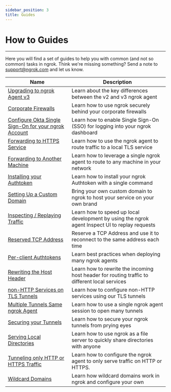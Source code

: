 ```yaml
---
sidebar_position: 3
title: Guides
---
```


# How to Guides
------------

Here you will find a set of guides to help you with common (and not so common) tasks in ngrok. Think we're missing something? Send a note to [support@ngrok.com](mailto:support@ngrok.com) and let us know.


| Name        | Description |
| ----------- | ----------- |
| [Upgrading to ngrok Agent v3](/guides/upgrade-v2-v3) | Learn about the key differences between the v2 and v3 ngrok agent |
| [Corporate Firewalls](/guides/running-behind-firewalls) | Learn how to use ngrok securely behind your corporate firewalls |
| [Configure Okta Single Sign-On for your ngrok Account](/guides/dashboard-sso-okta-setup) | Learn how to enable Single Sign-On (SSO) for logging into your ngrok dashboard |
| [Forwarding to HTTPS Service](/secure-tunnels#http-tunnels-local-https) | Learn how to use the ngrok agent to route traffic to a local TLS service |
| [Forwarding to Another Machine](/secure-tunnels#non-local) | Learn how to leverage a single ngrok agent to route to any machine in your network |
| [Installing your Authtoken](/secure-tunnels#tunnel-authtokens) | Learn how to install your ngrok Authtoken with a single command |
| [Setting Up a Custom Domain](/guides/how-to-set-up-a-custom-domain) | Bring your own custom domain to ngrok to host your service on your own brand |
| [Inspecting / Replaying Traffic](/secure-tunnels#inspecting-requests) | Learn how to speed up local development by using the ngrok agent Inspect UI to replay requests |
| [Reserved TCP Address](/secure-tunnels#tcp-remote-addr) | Reserve a TCP Address and use it to reconnect to the same address each time |
| [Per-client Authtokens](/secure-tunnels#authtoken-per-agent) | Learn best practices when deploying many ngrok agents |
| [Rewriting the Host Header](/secure-tunnels#http-tunnels-host-header) | Learn how to rewrite the incoming host header for routing traffic to different local services |
| [non-HTTP Services on TLS Tunnels](/secure-tunnels#tls-agnostic) | Learn how to configure non-HTTP services using our TLS tunnels |
[Multiple Tunnels Same ngrok Agent](/ngrok-agent/config#config-ngrok-tunnel-definitions) | Learn how to use a single ngrok agent session to open many tunnels |
| [Securing your Tunnels](/guides/securing-your-tunnels) | Learn how to secure your ngrok tunnels from prying eyes |
| [Serving Local Directories](/secure-tunnels#http-tunnels-file-urls) | Learn how to use ngrok as a file server to quickly share directories with anyone |
| [Tunneling only HTTP or HTTPS Traffic](/secure-tunnels#http-tunnels-schemes) | Learn how to configure the ngrok agent to only serve traffic on HTTP or HTTPS. |
| [Wildcard Domains](/secure-tunnels#wildcard-domains) | Learn how wildcard domains work in ngrok and configure your own |


